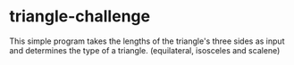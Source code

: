 # triangle-challenge

This simple program takes the lengths of the triangle's three sides as input and determines the type of a triangle.
(equilateral, isosceles and scalene)


